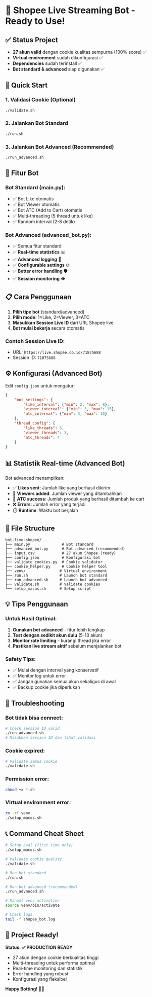 # 🤖 Shopee Live Streaming Bot - Ready to Use!

## ✅ Status Project

- **27 akun valid** dengan cookie kualitas sempurna (100% score) ✅
- **Virtual environment** sudah dikonfigurasi ✅  
- **Dependencies** sudah terinstall ✅
- **Bot standard & advanced** siap digunakan ✅

## 🚀 Quick Start

### 1. Validasi Cookie (Optional)
```bash
./validate.sh
```

### 2. Jalankan Bot Standard
```bash
./run.sh
```

### 3. Jalankan Bot Advanced (Recommended)
```bash
./run_advanced.sh
```

## 🎯 Fitur Bot

### Bot Standard (main.py):
- ✅ Bot Like otomatis
- ✅ Bot Viewer otomatis  
- ✅ Bot ATC (Add to Cart) otomatis
- ✅ Multi-threading (5 thread untuk like)
- ✅ Random interval (2-8 detik)

### Bot Advanced (advanced_bot.py):
- ✅ Semua fitur standard
- ✅ **Real-time statistics** 📊
- ✅ **Advanced logging** 📝
- ✅ **Configurable settings** ⚙️
- ✅ **Better error handling** 🛡️
- ✅ **Session monitoring** 👁️

## 📋 Cara Penggunaan

1. **Pilih tipe bot** (standard/advanced)
2. **Pilih mode**: 1=Like, 2=Viewer, 3=ATC
3. **Masukkan Session Live ID** dari URL Shopee live
4. **Bot mulai bekerja** secara otomatis

### Contoh Session Live ID:
- URL: `https://live.shopee.co.id/71875688`
- Session ID: `71875688`

## ⚙️ Konfigurasi (Advanced Bot)

Edit `config.json` untuk mengatur:
```json
{
    "bot_settings": {
        "like_interval": {"min": 2, "max": 8},
        "viewer_interval": {"min": 5, "max": 15},
        "atc_interval": {"min": 3, "max": 10}
    },
    "thread_config": {
        "like_threads": 5,
        "viewer_threads": 3,
        "atc_threads": 4
    }
}
```

## 📊 Statistik Real-time (Advanced Bot)

Bot advanced menampilkan:
- ✅ **Likes sent**: Jumlah like yang berhasil dikirim
- 👥 **Viewers added**: Jumlah viewer yang ditambahkan
- 🛒 **ATC success**: Jumlah produk yang berhasil ditambah ke cart
- ❌ **Errors**: Jumlah error yang terjadi
- ⏱️ **Runtime**: Waktu bot berjalan

## 🔧 File Structure

```
bot-live-shopee/
├── main.py              # Bot standard
├── advanced_bot.py      # Bot advanced (recommended)
├── input.csv            # 27 akun Shopee (ready)
├── config.json          # Konfigurasi bot
├── validate_cookies.py  # Cookie validator
├── cookie_helper.py     # Cookie helper tool
├── venv/               # Virtual environment
├── run.sh              # Launch bot standard
├── run_advanced.sh     # Launch bot advanced
├── validate.sh         # Validate cookies
└── setup_macos.sh      # Setup script
```

## 💡 Tips Penggunaan

### Untuk Hasil Optimal:
1. **Gunakan bot advanced** - fitur lebih lengkap
2. **Test dengan sedikit akun dulu** (5-10 akun)
3. **Monitor rate limiting** - kurangi thread jika error
4. **Pastikan live stream aktif** sebelum menjalankan bot

### Safety Tips:
- ✅ Mulai dengan interval yang konservatif
- ✅ Monitor log untuk error
- ✅ Jangan gunakan semua akun sekaligus di awal
- ✅ Backup cookie jika diperlukan

## 🐛 Troubleshooting

### Bot tidak bisa connect:
```bash
# Check session ID valid
./run_advanced.sh
# Masukkan session ID dan lihat validasi
```

### Cookie expired:
```bash
# Validate semua cookie
./validate.sh
```

### Permission error:
```bash
chmod +x *.sh
```

### Virtual environment error:
```bash
rm -rf venv
./setup_macos.sh
```

## 📞 Command Cheat Sheet

```bash
# Setup awal (first time only)
./setup_macos.sh

# Validate cookie quality
./validate.sh

# Run bot standard
./run.sh

# Run bot advanced (recommended)
./run_advanced.sh

# Manual venv activation
source venv/bin/activate

# Check logs
tail -f shopee_bot.log
```

## 🎉 Project Ready!

**Status: ✅ PRODUCTION READY**

- 27 akun dengan cookie berkualitas tinggi
- Multi-threading untuk performa optimal  
- Real-time monitoring dan statistik
- Error handling yang robust
- Konfigurasi yang fleksibel

**Happy Botting! 🤖🔥**

